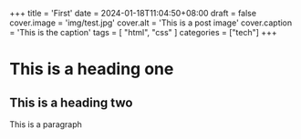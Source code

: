 +++
title = 'First'
date = 2024-01-18T11:04:50+08:00
draft = false
cover.image = 'img/test.jpg'
cover.alt = 'This is a post image'
cover.caption = 'This is the caption'
tags = [ "html", "css" ]
categories = ["tech"]
+++

# This is a heading one
## This is a heading two

This is a paragraph
